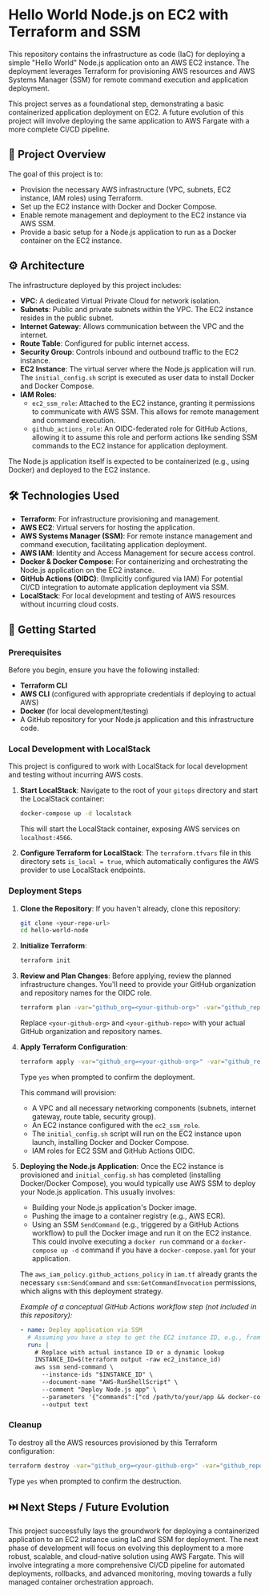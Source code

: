 # Hello World Node.js on EC2 with Terraform and SSM

This repository contains the infrastructure as code (IaC) for deploying a simple "Hello World" Node.js application onto an AWS EC2 instance. The deployment leverages Terraform for provisioning AWS resources and AWS Systems Manager (SSM) for remote command execution and application deployment.

This project serves as a foundational step, demonstrating a basic containerized application deployment on EC2. A future evolution of this project will involve deploying the same application to AWS Fargate with a more complete CI/CD pipeline.

## 🚀 Project Overview

The goal of this project is to:
*   Provision the necessary AWS infrastructure (VPC, subnets, EC2 instance, IAM roles) using Terraform.
*   Set up the EC2 instance with Docker and Docker Compose.
*   Enable remote management and deployment to the EC2 instance via AWS SSM.
*   Provide a basic setup for a Node.js application to run as a Docker container on the EC2 instance.

## ⚙️ Architecture

The infrastructure deployed by this project includes:

*   **VPC**: A dedicated Virtual Private Cloud for network isolation.
*   **Subnets**: Public and private subnets within the VPC. The EC2 instance resides in the public subnet.
*   **Internet Gateway**: Allows communication between the VPC and the internet.
*   **Route Table**: Configured for public internet access.
*   **Security Group**: Controls inbound and outbound traffic to the EC2 instance.
*   **EC2 Instance**: The virtual server where the Node.js application will run. The `initial_config.sh` script is executed as user data to install Docker and Docker Compose.
*   **IAM Roles**:
    *   `ec2_ssm_role`: Attached to the EC2 instance, granting it permissions to communicate with AWS SSM. This allows for remote management and command execution.
    *   `github_actions_role`: An OIDC-federated role for GitHub Actions, allowing it to assume this role and perform actions like sending SSM commands to the EC2 instance for application deployment.

The Node.js application itself is expected to be containerized (e.g., using Docker) and deployed to the EC2 instance.

## 🛠️ Technologies Used

*   **Terraform**: For infrastructure provisioning and management.
*   **AWS EC2**: Virtual servers for hosting the application.
*   **AWS Systems Manager (SSM)**: For remote instance management and command execution, facilitating application deployment.
*   **AWS IAM**: Identity and Access Management for secure access control.
*   **Docker & Docker Compose**: For containerizing and orchestrating the Node.js application on the EC2 instance.
*   **GitHub Actions (OIDC)**: (Implicitly configured via IAM) For potential CI/CD integration to automate application deployment via SSM.
*   **LocalStack**: For local development and testing of AWS resources without incurring cloud costs.

## 🚀 Getting Started

### Prerequisites

Before you begin, ensure you have the following installed:

*   **Terraform CLI**
*   **AWS CLI** (configured with appropriate credentials if deploying to actual AWS)
*   **Docker** (for local development/testing)
*   A GitHub repository for your Node.js application and this infrastructure code.

### Local Development with LocalStack

This project is configured to work with LocalStack for local development and testing without incurring AWS costs.

1.  **Start LocalStack**:
    Navigate to the root of your `gitops` directory and start the LocalStack container:
    ```bash
    docker-compose up -d localstack
    ```
    This will start the LocalStack container, exposing AWS services on `localhost:4566`.

2.  **Configure Terraform for LocalStack**:
    The `terraform.tfvars` file in this directory sets `is_local = true`, which automatically configures the AWS provider to use LocalStack endpoints.

### Deployment Steps

1.  **Clone the Repository**:
    If you haven't already, clone this repository:
    ```bash
    git clone <your-repo-url>
    cd hello-world-node
    ```

2.  **Initialize Terraform**:
    ```bash
    terraform init
    ```

3.  **Review and Plan Changes**:
    Before applying, review the planned infrastructure changes. You'll need to provide your GitHub organization and repository names for the OIDC role.
    ```bash
    terraform plan -var="github_org=<your-github-org>" -var="github_repo=<your-github-repo>"
    ```
    Replace `<your-github-org>` and `<your-github-repo>` with your actual GitHub organization and repository names.

4.  **Apply Terraform Configuration**:
    ```bash
    terraform apply -var="github_org=<your-github-org>" -var="github_repo=<your-github-repo>"
    ```
    Type `yes` when prompted to confirm the deployment.

    This command will provision:
    *   A VPC and all necessary networking components (subnets, internet gateway, route table, security group).
    *   An EC2 instance configured with the `ec2_ssm_role`.
    *   The `initial_config.sh` script will run on the EC2 instance upon launch, installing Docker and Docker Compose.
    *   IAM roles for EC2 SSM and GitHub Actions OIDC.

5.  **Deploying the Node.js Application**:
    Once the EC2 instance is provisioned and `initial_config.sh` has completed (installing Docker/Docker Compose), you would typically use AWS SSM to deploy your Node.js application. This usually involves:
    *   Building your Node.js application's Docker image.
    *   Pushing the image to a container registry (e.g., AWS ECR).
    *   Using an SSM `SendCommand` (e.g., triggered by a GitHub Actions workflow) to pull the Docker image and run it on the EC2 instance. This could involve executing a `docker run` command or a `docker-compose up -d` command if you have a `docker-compose.yaml` for your application.

    The `aws_iam_policy.github_actions_policy` in `iam.tf` already grants the necessary `ssm:SendCommand` and `ssm:GetCommandInvocation` permissions, which aligns with this deployment strategy.

    *Example of a conceptual GitHub Actions workflow step (not included in this repository):*
    ```yaml
    - name: Deploy application via SSM
      # Assuming you have a step to get the EC2 instance ID, e.g., from Terraform outputs
      run: |
        # Replace with actual instance ID or a dynamic lookup
        INSTANCE_ID=$(terraform output -raw ec2_instance_id) 
        aws ssm send-command \
          --instance-ids "$INSTANCE_ID" \
          --document-name "AWS-RunShellScript" \
          --comment "Deploy Node.js app" \
          --parameters '{"commands":["cd /path/to/your/app && docker-compose pull && docker-compose up -d"]}' \
          --output text
    ```

### Cleanup

To destroy all the AWS resources provisioned by this Terraform configuration:

```bash
terraform destroy -var="github_org=<your-github-org>" -var="github_repo=<your-github-repo>"
```
Type `yes` when prompted to confirm the destruction.

## ⏭️ Next Steps / Future Evolution

This project successfully lays the groundwork for deploying a containerized application to an EC2 instance using IaC and SSM for deployment. The next phase of development will focus on evolving this deployment to a more robust, scalable, and cloud-native solution using AWS Fargate. This will involve integrating a more comprehensive CI/CD pipeline for automated deployments, rollbacks, and advanced monitoring, moving towards a fully managed container orchestration approach.